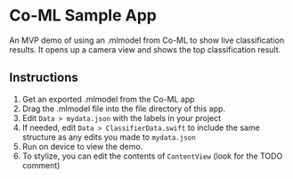 #  Co-ML Sample App
An MVP demo of using an .mlmodel from Co-ML to show live classification results.  It opens up a camera view and shows the top classification result.

## Instructions
1. Get an exported .mlmodel from the Co-ML app 
2. Drag the .mlmodel file into the file directory of this app.
3. Edit `Data > mydata.json` with the labels in your project
4. If needed, edit `Data > ClassifierData.swift` to include the same structure as any edits you made to `mydata.json` 
4. Run on device to view the demo.  
4. To stylize, you can edit the contents of `ContentView` (look for the TODO comment)

